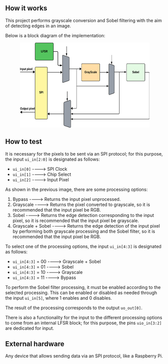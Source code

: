 <!---

This file is used to generate your project datasheet. Please fill in the information below and delete any unused
sections.

You can also include images in this folder and reference them in the markdown. Each image must be less than
512 kb in size, and the combined size of all images must be less than 1 MB.
-->

## How it works

This project performs grayscale conversion and Sobel filtering with the aim of detecting edges in an image.

Below is a block diagram of the implementation:

<p align="center">
    <img src=./arch.png alt="Descripción" width="410" height="270">
</p>


## How to test

It is necessary for the pixels to be sent via an SPI protocol; for this purpose, the input ```ui_in[2:0]``` is designated as follows:

* ```ui_in[0]``` ----> SPI Clock
* ```ui_in[1]``` ----> Chip Select
* ```ui_in[2]``` ----> Input Pixel
  
As shown in the previous image, there are some processing options:

1. Bypass ----> Returns the input pixel unprocessed.
2. Grayscale ----> Returns the pixel converted to grayscale, so it is recommended that the input pixel be RGB.
3. Sobel ----> Returns the edge detection corresponding to the input pixel, so it is recommended that the input pixel be grayscale.
4. Grayscale + Sobel ----> Returns the edge detection of the input pixel by performing both grayscale processing and the Sobel filter, so it is recommended that the input pixel be  RGB.

To select one of the processing options, the input ```ui_in[4:3]``` is designated as follows:

* ```ui_in[4:3]``` = $00$ ----> Grayscale + Sobel 
* ```ui_in[4:3]``` = $01$ ----> Sobel
* ```ui_in[4:3]``` = $10$ ----> Grayscale
* ```ui_in[4:3]``` = $11$ ----> Bypass

To perform the Sobel filter processing, it must be enabled according to the selected processing. This can be enabled or disabled as needed through the input ```ui_in[5]```, where $1$ enables and $0$ disables.

The result of the processing corresponds to the output ```uo_out[0]```.

There is also a functionality for the input to the different processing options to come from an internal LFSR block; for this purpose, the pins ```uio_in[3:2]``` are dedicated for input.

## External hardware

Any device that allows sending data via an SPI protocol, like a Raspberry Pi.